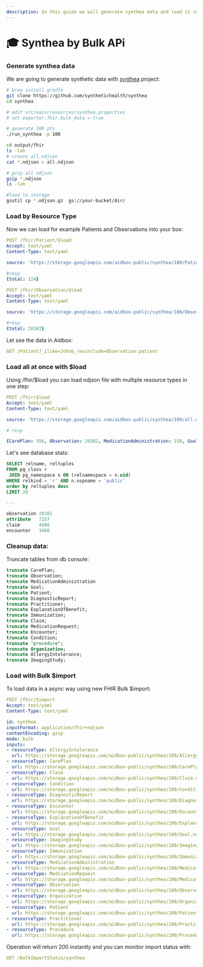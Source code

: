 ```yaml
---
description: In this guide we will generate synthea data and load it into aidbox
---
```


# 🎓 Synthea by Bulk APi

### Generate synthea data

We are going to generate synthetic data with [synthea](https://github.com/synthetichealth/synthea) project:

```bash
# brew install gradle
git clone https://github.com/synthetichealth/synthea
cd synthea

# edit src/main/resources/synthea.properties
# set exporter.fhir.bulk_data = true

# generate 100 pts
./run_synthea -p 100

cd output/fhir
ls -lah
# create all.ndjson
cat *.ndjson > all.ndjson

# gzip all ndjson
gzip *.ndjson
ls -lah

#load to storage
gsutil cp *.ndjson.gz  gs://your-bucket/dir/
```

### Load by Resource Type

Now we can load for example Patients and Observations into your box:

```yaml
POST /fhir/Patient/$load
Accept: text/yaml
Content-Type: text/yaml

source: 'https://storage.googleapis.com/aidbox-public/synthea/100/Patient.ndjson.gz'

#resp
{total: 124}
```

```yaml
POST /fhir/Observation/$load
Accept: text/yaml
Content-Type: text/yaml

source: 'https://storage.googleapis.com/aidbox-public/synthea/100/Observation.ndjson.gz'

#resp
{total: 20382}
```

Let see the data in Aidbox:

```yaml
GET /Patient?_ilike=John&_revinclude=Observation:patient
```

### Load all at once with $load

Using /fhir/$load you can load ndjson file with multiple resource types in one step:

```yaml
POST /fhir/$load
Accept: text/yaml
Content-Type: text/yaml

source: 'https://storage.googleapis.com/aidbox-public/synthea/100/all.ndjson.gz'

# resp

{CarePlan: 356, Observation: 20382, MedicationAdministration: 150, Goal: 301, Patient: 124, DiagnosticReport: 1430, Practitioner: 181, ExplanationOfBenefit: 3460, Immunization: 1636, Claim: 4488, MedicationRequest: 1028, Encounter: 3460, Condition: 871, Procedure: 2854, Organization: 181, AllergyIntolerance: 40, ImagingStudy: 134}
```

Let's see database stats:

```sql
SELECT relname, reltuples 
FROM pg_class r 
 JOIN pg_namespace n ON (relnamespace = n.oid) 
WHERE relkind = 'r' AND n.nspname = 'public'
order by reltuples desc
LIMIT 20

--- 

observation	20382
attribute	7257
claim	    4488
encounter	3460
```

### Cleanup data:

Truncate tables from db console:

```sql
truncate CarePlan;
truncate Observation;
truncate MedicationAdministration
truncate Goal;
truncate Patient;
truncate DiagnosticReport;
truncate Practitioner;
truncate ExplanationOfBenefit;
truncate Immunization;
truncate Claim;
truncate MedicationRequest;
truncate Encounter;
truncate Condition;
truncate "procedure";
truncate Organization;
truncate AllergyIntolerance;
truncate ImagingStudy;

```

### Load with Bulk $import

To load data in a async way using new FHIR Bulk $import:

```yaml
POST /fhir/$import
Accept: text/yaml
Content-Type: text/yaml

id: synthea
inputFormat: application/fhir+ndjson
contentEncoding: gzip
mode: bulk
inputs:
- resourceType: AllergyIntolerance
  url: https://storage.googleapis.com/aidbox-public/synthea/100/AllergyIntolerance.ndjson.gz
- resourceType: CarePlan
  url: https://storage.googleapis.com/aidbox-public/synthea/100/CarePlan.ndjson.gz
- resourceType: Claim
  url: https://storage.googleapis.com/aidbox-public/synthea/100/Claim.ndjson.gz
- resourceType: Condition
  url: https://storage.googleapis.com/aidbox-public/synthea/100/Condition.ndjson.gz
- resourceType: DiagnosticReport
  url: https://storage.googleapis.com/aidbox-public/synthea/100/DiagnosticReport.ndjson.gz
- resourceType: Encounter
  url: https://storage.googleapis.com/aidbox-public/synthea/100/Encounter.ndjson.gz
- resourceType: ExplanationOfBenefit
  url: https://storage.googleapis.com/aidbox-public/synthea/100/ExplanationOfBenefit.ndjson.gz
- resourceType: Goal
  url: https://storage.googleapis.com/aidbox-public/synthea/100/Goal.ndjson.gz
- resourceType: ImagingStudy
  url: https://storage.googleapis.com/aidbox-public/synthea/100/ImagingStudy.ndjson.gz
- resourceType: Immunization
  url: https://storage.googleapis.com/aidbox-public/synthea/100/Immunization.ndjson.gz
- resourceType: MedicationAdministration
  url: https://storage.googleapis.com/aidbox-public/synthea/100/MedicationAdministration.ndjson.gz
- resourceType: MedicationRequest
  url: https://storage.googleapis.com/aidbox-public/synthea/100/MedicationRequest.ndjson.gz
- resourceType: Observation
  url: https://storage.googleapis.com/aidbox-public/synthea/100/Observation.ndjson.gz
- resourceType: Organization
  url: https://storage.googleapis.com/aidbox-public/synthea/100/Organization.ndjson.gz
- resourceType: Patient
  url: https://storage.googleapis.com/aidbox-public/synthea/100/Patient.ndjson.gz
- resourceType: Practitioner
  url: https://storage.googleapis.com/aidbox-public/synthea/100/Practitioner.ndjson.gz
- resourceType: Procedure
  url: https://storage.googleapis.com/aidbox-public/synthea/100/Procedure.ndjson.gz
```

Operation will return 200  instantly and you can monitor import status with:

```yaml
GET /BulkImportStatus/synthea
```

